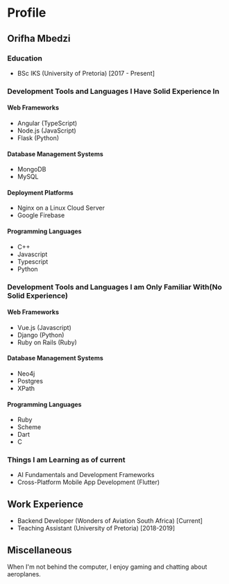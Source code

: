 # Profile
## Orifha Mbedzi

### Education
* BSc IKS (University of Pretoria) [2017 - Present]

### Development Tools and Languages I Have Solid Experience In
#### Web Frameworks 
* Angular (TypeScript)
* Node.js (JavaScript)
* Flask (Python)
#### Database Management Systems
* MongoDB
* MySQL
#### Deployment Platforms
* Nginx on a Linux Cloud Server 
* Google Firebase
#### Programming Languages
* C++
* Javascript
* Typescript
* Python

### Development Tools and Languages I am Only Familiar With(No Solid Experience)
#### Web Frameworks
* Vue.js (Javascript)
* Django (Python)
* Ruby on Rails (Ruby)
#### Database Management Systems
* Neo4j
* Postgres
* XPath
#### Programming Languages
* Ruby
* Scheme
* Dart
* C

### Things I am Learning as of current
* AI Fundamentals and Development Frameworks 
* Cross-Platform Mobile App Development (Flutter)

## Work Experience
* Backend Developer  (Wonders of Aviation South Africa) [Current]
* Teaching Assistant (University of Pretoria) [2018-2019]

## Miscellaneous
When I'm not behind the computer, I enjoy gaming and chatting about aeroplanes.
